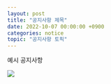 ```yaml
---
layout: post
title: "공지사항 제목"
date: 2022-10-07 00:00:00 +0900
categories: notice
topic: "공지사항 토픽"
---
```


예시 공지사항

![]({{site.baseurl}}/assets/imgs/post-ai.png)
